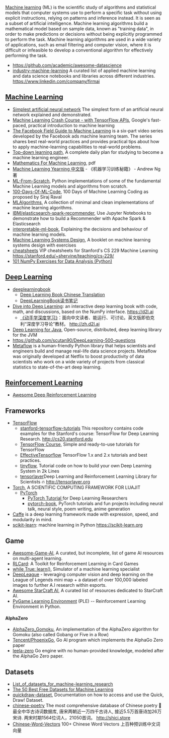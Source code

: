 [Machine learning](https://en.wikipedia.org/wiki/Machine_learning) (ML) is the scientific study of algorithms and statistical models that computer systems use to perform a specific task without using explicit instructions, relying on patterns and inference instead. It is seen as a subset of artificial intelligence. Machine learning algorithms build a mathematical model based on sample data, known as "training data", in order to make predictions or decisions without being explicitly programmed to perform the task. Machine learning algorithms are used in a wide variety of applications, such as email filtering and computer vision, where it is difficult or infeasible to develop a conventional algorithm for effectively performing the task.



- https://github.com/academic/awesome-datascience
- [industry-machine-learning](https://github.com/firmai/industry-machine-learning) A curated list of applied machine learning and data science notebooks and libraries across different industries. https://www.linkedin.com/company/firmai



## [Machine Learning](https://en.wikipedia.org/wiki/Machine_learning)
- [Simplest artificial neural network](https://github.com/gokadin/ai-simplest-network) The simplest form of an artificial neural network explained and demonstrated.
- [Machine Learning Crash Course - with TensorFlow APIs](https://developers.google.com/machine-learning/crash-course/), Google's fast-paced, practical introduction to machine learning
- [The Facebook Field Guide to Machine Learning](https://research.fb.com/the-facebook-field-guide-to-machine-learning-video-series/) is a six-part video series developed by the Facebook ads machine learning team. The series shares best real-world practices and provides practical tips about how to apply machine-learning capabilities to real-world problems.
- [Top-down learning path](https://github.com/ZuzooVn/machine-learning-for-software-engineers), A complete daily plan for studying to become a machine learning engineer.
- [Mathematics For Machine Learning](https://github.com/mml-book/mml-book.github.io/tree/master/book), pdf
- [Machine Learning Yearning 中文版](https://github.com/deeplearning-ai/machine-learning-yearning-cn) - 《机器学习训练秘籍》 - Andrew Ng 著
- [ML-From-Scratch](https://github.com/eriklindernoren/ML-From-Scratch), Python implementations of some of the fundamental Machine Learning models and algorithms from scratch.
- [100-Days-Of-ML-Code](https://github.com/Avik-Jain/100-Days-Of-ML-Code), 100 Days of Machine Learning Coding as proposed by Siraj Raval
- [MLAlgorithms](https://github.com/rushter/MLAlgorithms), A collection of minimal and clean implementations of machine learning algorithms.
- [IBM/elasticsearch-spark-recommender](https://github.com/IBM/elasticsearch-spark-recommender), Use Jupyter Notebooks to demonstrate how to build a Recommender with Apache Spark & Elasticsearch
- [interpretable-ml-book](https://github.com/christophM/interpretable-ml-book), Explaining the decisions and behaviour of machine learning models.
- [Machine Learning Systems Design](https://github.com/chiphuyen/machine-learning-systems-design), A booklet on machine learning systems design with exercises
- [cheatsheets](https://github.com/afshinea/stanford-cs-229-machine-learning) VIP cheatsheets for Stanford's CS 229 Machine Learning https://stanford.edu/~shervine/teaching/cs-229/
- [101 NumPy Exercises for Data Analysis (Python)](https://www.machinelearningplus.com/python/101-numpy-exercises-python/)




## [Deep Learning](http://deeplearning.net/)
- [deeplearningbook](http://www.deeplearningbook.org/)
  - [Deep Learning Book Chinese Translation](https://github.com/exacity/deeplearningbook-chinese)
  - [DeepLearningBook读书笔记](https://github.com/exacity/simplified-deeplearning)
- [Dive into Deep Learning](https://github.com/d2l-ai/d2l-en): an interactive deep learning book with code, math, and discussions, based on the NumPy interface. https://d2l.ai
  - [《动手学深度学习》](https://github.com/d2l-ai/d2l-zh)：面向中文读者、能运行、可讨论。英文版即伯克利“深度学习导论”教材。 http://zh.d2l.ai
- [Deep Learning for Java](https://deeplearning4j.org/), Open-source, distributed, deep learning library for the JVM
- https://github.com/scutan90/DeepLearning-500-questions
- [Metaflow](https://github.com/Netflix/metaflow) is a human-friendly Python library that helps scientists and engineers build and manage real-life data science projects. Metaflow was originally developed at Netflix to boost productivity of data scientists who work on a wide variety of projects from classical statistics to state-of-the-art deep learning.



## [Reinforcement Learning](https://en.wikipedia.org/wiki/Reinforcement_learning)
- [Awesome Deep Reinforcement Learning](https://github.com/tigerneil/awesome-deep-rl)



## Frameworks
- [TensorFlow](https://www.tensorflow.org/)
  - [stanford-tensorflow-tutorials](https://github.com/chiphuyen/stanford-tensorflow-tutorials) This repository contains code examples for the Stanford's course: TensorFlow for Deep Learning Research. http://cs20.stanford.edu
  - [TensorFlow Course](https://github.com/machinelearningmindset/TensorFlow-Course), Simple and ready-to-use tutorials for TensorFlow
  - [EffectiveTensorflow](https://github.com/vahidk/EffectiveTensorflow) TensorFlow 1.x and 2.x tutorials and best practices.
  - [tinyflow](https://github.com/tqchen/tinyflow), Tutorial code on how to build your own Deep Learning System in 2k Lines
  - [tensorlayer](https://github.com/tensorlayer/tensorlayer)Deep Learning and Reinforcement Learning Library for Scientists 🔥 http://tensorlayer.org
- [Torch](http://torch.ch/), A SCIENTIFIC COMPUTING FRAMEWORK FOR LUAJIT
  - [PyTorch](http://pytorch.org/)
    - [PyTorch Tutorial ](https://github.com/yunjey/pytorch-tutorial) for Deep Learning Researchers
    - [pytorch-book](https://github.com/chenyuntc/pytorch-book), PyTorch tutorials and fun projects including neural talk, neural style, poem writing, anime generation
- [Caffe](http://caffe.berkeleyvision.org/) is a deep learning framework made with expression, speed, and modularity in mind.
- [scikit-learn](https://github.com/scikit-learn/scikit-learn): machine learning in Python https://scikit-learn.org



## Game
- [Awesome-Game-AI](https://github.com/datamllab/awesome-game-ai), A curated, but incomplete, list of game AI resources on multi-agent learning.
- [RLCard](https://github.com/datamllab/rlcard): A Toolkit for Reinforcement Learning in Card Games
- [while True: learn()](https://luden.io/wtl/), Simulator of a machine learning specialist
- [DeepLeague](https://github.com/farzaa/DeepLeague) - leveraging computer vision and deep learning on the League of Legends mini map + a dataset of over 100,000 labeled images to further A.I research within esports.
- [Awesome StarCraft AI](https://github.com/SKTBrain/awesome-starcraftAI), A curated list of resources dedicated to StarCraft AI.
- [PyGame Learning Environment](https://github.com/ntasfi/PyGame-Learning-Environment) (PLE) -- Reinforcement Learning Environment in Python.

#### AlphaZero
- [AlphaZero_Gomoku](https://github.com/junxiaosong/AlphaZero_Gomoku), An implementation of the AlphaZero algorithm for Gomoku (also called Gobang or Five in a Row)
- [Tencent/PhoenixGo](https://github.com/Tencent/PhoenixGo), Go AI program which implements the AlphaGo Zero paper
- [leela-zero](https://github.com/leela-zero/leela-zero) Go engine with no human-provided knowledge, modeled after the AlphaGo Zero paper.



## Datasets
- [List_of_datasets_for_machine-learning_research](https://en.wikipedia.org/wiki/List_of_datasets_for_machine-learning_research)
- [The 50 Best Free Datasets for Machine Learning](https://lionbridge.ai/datasets/the-50-best-free-datasets-for-machine-learning/)
- [quickdraw-dataset](https://github.com/googlecreativelab/quickdraw-dataset), Documentation on how to access and use the Quick, Draw! Dataset. 
- [chinese-poetry](https://github.com/chinese-poetry/chinese-poetry) The most comprehensive database of Chinese poetry 🧶最全中华古诗词数据库, 唐宋两朝近一万四千古诗人, 接近5.5万首唐诗加26万宋诗. 两宋时期1564位词人，21050首词。 http://shici.store
- [Chinese-Word-Vectors](https://github.com/Embedding/Chinese-Word-Vectors) 100+ Chinese Word Vectors 上百种预训练中文词向量
